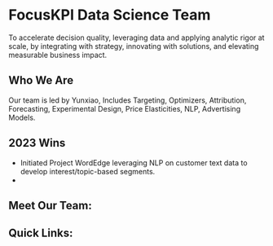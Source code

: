 # FocusKPI Data Science Team
To accelerate decision quality, leveraging data and applying analytic rigor at scale, by integrating with strategy, innovating with solutions, and elevating measurable business impact.​

## Who We Are
Our team is led by Yunxiao, Includes Targeting, Optimizers, Attribution, Forecasting, Experimental Design, Price Elasticities, NLP, Advertising Models​.

## 2023 Wins
* Initiated Project WordEdge leveraging NLP on customer text data to develop interest/topic-based segments.
* 

## Meet Our Team:

## Quick Links:
